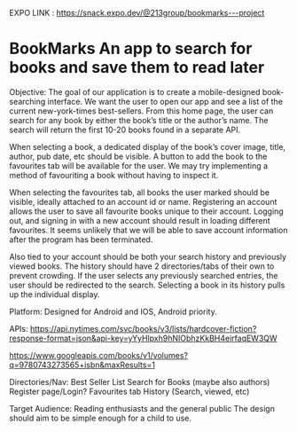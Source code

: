 EXPO LINK : https://snack.expo.dev/@213group/bookmarks---project

# BookMarks An app to search for books and save them to read later

Objective:
The goal of our application is to create a mobile-designed book-searching interface. We want the user to open our app and see a list of the current new-york-times best-sellers. From this home page, the user can search for any book by either the book’s title or the author’s name. The search will return the first 10-20 books found in a separate API. 

When selecting a book, a dedicated display of the book’s cover image, title, author, pub date, etc should be visible. A button to add the book to the favourites tab will be available for the user. We may try implementing a method of favouriting a book without having to inspect it.

When selecting the favourites tab, all books the user marked should be visible, ideally attached to an account id or name. Registering an account allows the user to save all favourite books unique to their account. Logging out, and signing in with a new account should result in loading different favourites. It seems unlikely that we will be able to save account information after the program has been terminated.

Also tied to your account should be both your search history and previously viewed books. The history should have 2 directories/tabs of their own to prevent crowding. If the user selects any previously searched entries, the user should be redirected to the search. Selecting a book in its history pulls up the individual display.


Platform:
Designed for Android and IOS, Android priority.

APIs: https://api.nytimes.com/svc/books/v3/lists/hardcover-fiction?response-format=json&api-key=yYyHlpxh9hNIObhzKkBH4eirfaqEW3QW

https://www.googleapis.com/books/v1/volumes?q=9780743273565+isbn&maxResults=1


Directories/Nav:
Best Seller List
Search for Books (maybe also authors)
Register page/Login?
Favourites tab
History (Search, viewed, etc)


Target Audience:
Reading enthusiasts and the general public
The design should aim to be simple enough for a child to use.


